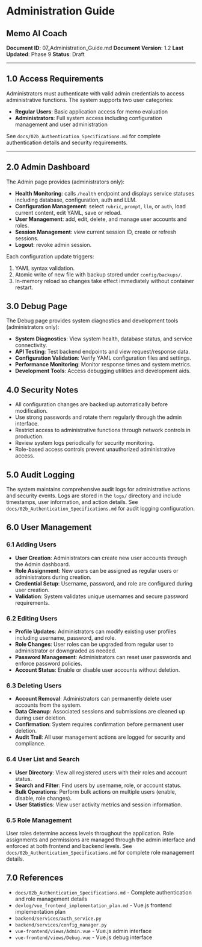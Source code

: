 # Administration Guide
## Memo AI Coach

**Document ID**: 07_Administration_Guide.md
**Document Version**: 1.2
**Last Updated**: Phase 9
**Status**: Draft

---

## 1.0 Access Requirements
Administrators must authenticate with valid admin credentials to access administrative functions. The system supports two user categories:

- **Regular Users**: Basic application access for memo evaluation
- **Administrators**: Full system access including configuration management and user administration

See `docs/02b_Authentication_Specifications.md` for complete authentication details and security requirements.

---

## 2.0 Admin Dashboard
The Admin page provides (administrators only):
- **Health Monitoring**: calls `/health` endpoint and displays service statuses including database, configuration, auth and LLM.
- **Configuration Management**: select `rubric`, `prompt`, `llm`, or `auth`, load current content, edit YAML, save or reload.
- **User Management**: add, edit, delete, and manage user accounts and roles.
- **Session Management**: view current session ID, create or refresh sessions.
- **Logout**: revoke admin session.

Each configuration update triggers:
1. YAML syntax validation.
2. Atomic write of new file with backup stored under `config/backups/`.
3. In-memory reload so changes take effect immediately without container restart.

## 3.0 Debug Page
The Debug page provides system diagnostics and development tools (administrators only):
- **System Diagnostics**: View system health, database status, and service connectivity.
- **API Testing**: Test backend endpoints and view request/response data.
- **Configuration Validation**: Verify YAML configuration files and settings.
- **Performance Monitoring**: Monitor response times and system metrics.
- **Development Tools**: Access debugging utilities and development aids.

## 4.0 Security Notes
- All configuration changes are backed up automatically before modification.
- Use strong passwords and rotate them regularly through the admin interface.
- Restrict access to administrative functions through network controls in production.
- Review system logs periodically for security monitoring.
- Role-based access controls prevent unauthorized administrative access.

## 5.0 Audit Logging
The system maintains comprehensive audit logs for administrative actions and security events. Logs are stored in the `logs/` directory and include timestamps, user information, and action details. See `docs/02b_Authentication_Specifications.md` for audit logging configuration.

## 6.0 User Management
### 6.1 Adding Users
- **User Creation**: Administrators can create new user accounts through the Admin dashboard.
- **Role Assignment**: New users can be assigned as regular users or administrators during creation.
- **Credential Setup**: Username, password, and role are configured during user creation.
- **Validation**: System validates unique usernames and secure password requirements.

### 6.2 Editing Users
- **Profile Updates**: Administrators can modify existing user profiles including username, password, and role.
- **Role Changes**: User roles can be upgraded from regular user to administrator or downgraded as needed.
- **Password Management**: Administrators can reset user passwords and enforce password policies.
- **Account Status**: Enable or disable user accounts without deletion.

### 6.3 Deleting Users
- **Account Removal**: Administrators can permanently delete user accounts from the system.
- **Data Cleanup**: Associated sessions and submissions are cleaned up during user deletion.
- **Confirmation**: System requires confirmation before permanent user deletion.
- **Audit Trail**: All user management actions are logged for security and compliance.

### 6.4 User List and Search
- **User Directory**: View all registered users with their roles and account status.
- **Search and Filter**: Find users by username, role, or account status.
- **Bulk Operations**: Perform bulk actions on multiple users (enable, disable, role changes).
- **User Statistics**: View user activity metrics and session information.

### 6.5 Role Management
User roles determine access levels throughout the application. Role assignments and permissions are managed through the admin interface and enforced at both frontend and backend levels. See `docs/02b_Authentication_Specifications.md` for complete role management details.

## 7.0 References
- `docs/02b_Authentication_Specifications.md` - Complete authentication and role management details
- `devlog/vue_frontend_implementation_plan.md` - Vue.js frontend implementation plan
- `backend/services/auth_service.py`
- `backend/services/config_manager.py`
- `vue-frontend/views/Admin.vue` - Vue.js admin interface
- `vue-frontend/views/Debug.vue` - Vue.js debug interface
